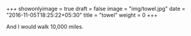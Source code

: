 +++
showonlyimage = true
draft = false
image = "img/towel.jpg"
date = "2016-11-05T18:25:22+05:30"
title = "towel"
weight = 0
+++

And I would walk 10,000 miles.

